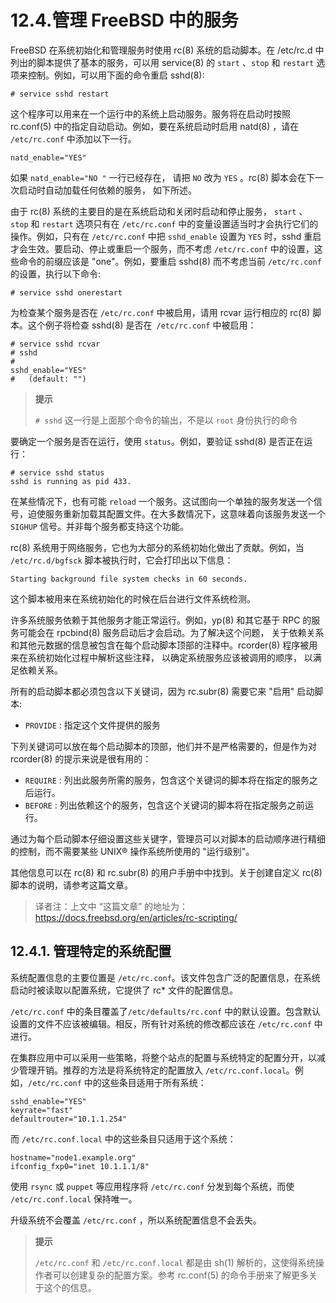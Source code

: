 # 12.4.管理 FreeBSD 中的服务

FreeBSD 在系统初始化和管理服务时使用 rc(8) 系统的启动脚本。在 /etc/rc.d 中列出的脚本提供了基本的服务，可以用 service(8) 的 `start` 、`stop` 和 `restart` 选项来控制。例如，可以用下面的命令重启 sshd(8):

```
# service sshd restart
```

这个程序可以用来在一个运行中的系统上启动服务。服务将在启动时按照 rc.conf(5) 中的指定自动启动。例如，要在系统启动时启用 natd(8) ，请在 `/etc/rc.conf` 中添加以下一行。

```
natd_enable="YES"
```

如果 `natd_enable="NO "` 一行已经存在， 请把 `NO` 改为 `YES` 。rc(8) 脚本会在下一次启动时自动加载任何依赖的服务， 如下所述。

由于 rc(8) 系统的主要目的是在系统启动和关闭时启动和停止服务， `start` 、`stop` 和 `restart` 选项只有在 `/etc/rc.conf` 中的变量设置适当时才会执行它们的操作。例如，只有在 `/etc/rc.conf` 中把 `sshd_enable` 设置为 `YES` 时，sshd 重启才会生效。要启动、停止或重启一个服务，而不考虑 `/etc/rc.conf` 中的设置，这些命令的前缀应该是 "one"。例如，要重启 sshd(8) 而不考虑当前  `/etc/rc.conf` 的设置，执行以下命令:

```
# service sshd onerestart
```

为检查某个服务是否在 `/etc/rc.conf` 中被启用，请用 rcvar 运行相应的 rc(8) 脚本。这个例子将检查 sshd(8) 是否在` /etc/rc.conf` 中被启用：

```
# service sshd rcvar
# sshd
#
sshd_enable="YES"
#   (default: "")
```

> **提示**
>
> `# sshd` 这一行是上面那个命令的输出，不是以 `root` 身份执行的命令

要确定一个服务是否在运行，使用 `status`。例如，要验证 sshd(8) 是否正在运行：

```
# service sshd status
sshd is running as pid 433.
```

在某些情况下，也有可能 `reload` 一个服务。这试图向一个单独的服务发送一个信号，迫使服务重新加载其配置文件。在大多数情况下，这意味着向该服务发送一个 `SIGHUP` 信号。并非每个服务都支持这个功能。

rc(8) 系统用于网络服务，它也为大部分的系统初始化做出了贡献。例如，当 `/etc/rc.d/bgfsck` 脚本被执行时，它会打印出以下信息：

```
Starting background file system checks in 60 seconds.
```

这个脚本被用来在系统初始化的时候在后台进行文件系统检测。

许多系统服务依赖于其他服务才能正常运行。例如，yp(8) 和其它基于 RPC 的服务可能会在 rpcbind(8) 服务启动后才会启动。为了解决这个问题， 关于依赖关系和其他元数据的信息被包含在每个启动脚本顶部的注释中。rcorder(8) 程序被用来在系统初始化过程中解析这些注释， 以确定系统服务应该被调用的顺序， 以满足依赖关系。

所有的启动脚本都必须包含以下关键词，因为 rc.subr(8) 需要它来 "启用" 启动脚本:

* `PROVIDE` : 指定这个文件提供的服务

下列关键词可以放在每个启动脚本的顶部，他们并不是严格需要的，但是作为对 rcorder(8) 的提示来说是很有用的：

* `REQUIRE` : 列出此服务所需的服务，包含这个关键词的脚本将在指定的服务之后运行。
* `BEFORE` : 列出依赖这个的服务，包含这个关键词的脚本将在指定服务之前运行。

通过为每个启动脚本仔细设置这些关键字，管理员可以对脚本的启动顺序进行精细的控制，而不需要某些 UNIX® 操作系统所使用的 "运行级别"。

其他信息可以在 rc(8) 和 rc.subr(8) 的用户手册中中找到。关于创建自定义 rc(8) 脚本的说明，请参考这篇文章。

> 译者注：上文中 “这篇文章” 的地址为：https://docs.freebsd.org/en/articles/rc-scripting/

## 12.4.1. 管理特定的系统配置

系统配置信息的主要位置是 `/etc/rc.conf`。该文件包含广泛的配置信息，在系统启动时被读取以配置系统，它提供了 rc* 文件的配置信息。

`/etc/rc.conf` 中的条目覆盖了`/etc/defaults/rc.conf` 中的默认设置。包含默认设置的文件不应该被编辑。相反，所有针对系统的修改都应该在 `/etc/rc.conf` 中进行。

在集群应用中可以采用一些策略，将整个站点的配置与系统特定的配置分开，以减少管理开销。推荐的方法是将系统特定的配置放入 `/etc/rc.conf.local`。例如，`/etc/rc.conf` 中的这些条目适用于所有系统：

```
sshd_enable="YES"
keyrate="fast"
defaultrouter="10.1.1.254"
```

而 `/etc/rc.conf.local` 中的这些条目只适用于这个系统：

```
hostname="node1.example.org"
ifconfig_fxp0="inet 10.1.1.1/8"
```

使用 `rsync` 或 `puppet` 等应用程序将 `/etc/rc.conf` 分发到每个系统，而使 `/etc/rc.conf.local` 保持唯一。

升级系统不会覆盖 `/etc/rc.conf` ，所以系统配置信息不会丢失。

> **提示**
>
> `/etc/rc.conf` 和 `/etc/rc.conf.local` 都是由 sh(1) 解析的，这使得系统操作者可以创建复杂的配置方案。参考 rc.conf(5) 的命令手册来了解更多关于这个的信息。
